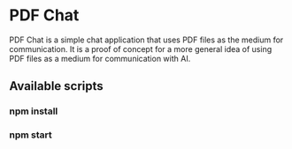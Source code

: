 # PDF Chat

PDF Chat is a simple chat application that uses PDF files as the medium for communication. It is a proof of concept for a more general idea of using PDF files as a medium for communication with AI.

## Available scripts

### npm install

### npm start

